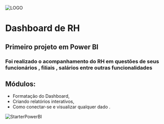 ![LOGO](https://github.com/user-attachments/assets/68d46d62-742d-405f-945b-fc4077c5f4ab)

# Dashboard de RH 
## Primeiro projeto em Power BI 
### Foi realizado o acompanhamento do RH em questões de seus funcionários , filiais , salários entre outras funcionalidades 


## Módulos:
* Formatação do Dashboard,
* Criando relatórios interativos,
* Como conectar-se e visualizar qualquer dado .


![StarterPowerBI](https://github.com/user-attachments/assets/3606888c-0e1e-43de-be59-08f947bc1b0f)




